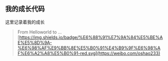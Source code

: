 ## 我的成长代码<br>
这里记录着我的成长<br>
> From Helloworld to ...<br>
[https://img.shields.io/badge/%E6%88%91%E7%9A%84%E5%BE%AE%E5%8D%9A-%E6%98%AF%E9%BB%8E%E5%B0%91%E4%B9%9F%E6%98%AF%E6%A2%A8%E5%B0%91-red.svg](https://weibo.com/oshao233)
